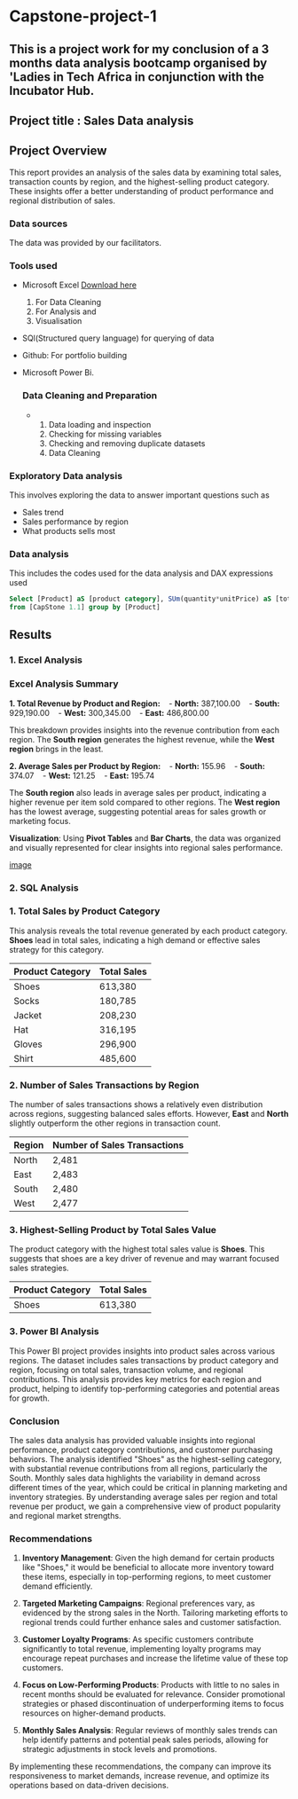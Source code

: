 # Capstone-project-1
## This is a project work for my conclusion of a 3 months data analysis bootcamp organised by 'Ladies in Tech Africa in conjunction with the Incubator Hub.
## Project title : Sales Data analysis 
## Project Overview
This report provides an analysis of the sales data by examining total sales, transaction counts by region, and the highest-selling product category. These insights offer a better understanding of product performance and regional distribution of sales.
 

### Data sources 
The data was provided by our facilitators.
### Tools used
- Microsoft Excel [Download here](https://www.Microsoft.com)
  1)  For Data Cleaning
  2)  For Analysis and
  3)  Visualisation 
- SQl(Structured query language) for querying of data 
- Github: For portfolio building 
- Microsoft Power Bi.

  ### Data Cleaning and Preparation
   - 1) Data loading and inspection
     2) Checking for missing variables
     3) Checking and removing duplicate datasets
     4) Data  Cleaning
### Exploratory Data analysis 
This involves exploring the data to answer important questions such as
- Sales trend
- Sales performance by region
- What products sells most

### Data analysis 
This includes the codes used for the data analysis and DAX expressions used
 ~~~ SQL
Select [Product] aS [product category], SUm(quantity*unitPrice) aS [total SaleS]
from [CapStone 1.1] group by [Product]
~~~
 



## Results

### 1. **Excel Analysis**


### Excel Analysis Summary 

**1. Total Revenue by Product and Region:**
   - **North:** 387,100.00
   - **South:** 929,190.00
   - **West:** 300,345.00
   - **East:** 486,800.00 

This breakdown provides insights into the revenue contribution from each region. The **South region** generates the highest revenue, while the **West region** brings in the least. 

**2. Average Sales per Product by Region:**
   - **North:** 155.96
   - **South:** 374.07
   - **West:** 121.25
   - **East:** 195.74 

The **South region** also leads in average sales per product, indicating a higher revenue per item sold compared to other regions. The **West region** has the lowest average, suggesting potential areas for sales growth or marketing focus. 

**Visualization**: Using **Pivot Tables** and **Bar Charts**, the data was organized and visually represented for clear insights into regional sales performance.

[image](https://github.com/user-attachments/assets/a8414edb-f9d1-46c6-ba57-602ede3ad60a)

### 2. **SQL Analysis**


### 1. Total Sales by Product Category
This analysis reveals the total revenue generated by each product category. **Shoes** lead in total sales, indicating a high demand or effective sales strategy for this category. 

| Product Category | Total Sales |
|------------------|-------------|
| Shoes            | 613,380     |
| Socks            | 180,785     |
| Jacket           | 208,230     |
| Hat              | 316,195     |
| Gloves           | 296,900     |
| Shirt            | 485,600     | 

### 2. Number of Sales Transactions by Region
The number of sales transactions shows a relatively even distribution across regions, suggesting balanced sales efforts. However, **East** and **North** slightly outperform the other regions in transaction count. 

| Region | Number of Sales Transactions |
|--------|------------------------------|
| North  | 2,481                        |
| East   | 2,483                        |
| South  | 2,480                        |
| West   | 2,477                        | 

### 3. Highest-Selling Product by Total Sales Value
The product category with the highest total sales value is **Shoes**. This suggests that shoes are a key driver of revenue and may warrant focused sales strategies. 

| Product Category | Total Sales |
|------------------|-------------|
| Shoes            | 613,380     |


### 3. **Power BI Analysis**
This Power BI project provides insights into product sales across various regions. The dataset includes sales transactions by product category and region, focusing on total sales, transaction volume, and regional contributions. This analysis provides key metrics for each region and product, helping to identify top-performing categories and potential areas for growth.



### Conclusion 

The sales data analysis has provided valuable insights into regional performance, product category contributions, and customer purchasing behaviors. The analysis identified "Shoes" as the highest-selling category, with substantial revenue contributions from all regions, particularly the South. Monthly sales data highlights the variability in demand across different times of the year, which could be critical in planning marketing and inventory strategies. By understanding average sales per region and total revenue per product, we gain a comprehensive view of product popularity and regional market strengths. 

### Recommendations 

1. **Inventory Management**: Given the high demand for certain products like "Shoes," it would be beneficial to allocate more inventory toward these items, especially in top-performing regions, to meet customer demand efficiently. 

2. **Targeted Marketing Campaigns**: Regional preferences vary, as evidenced by the strong sales in the North. Tailoring marketing efforts to regional trends could further enhance sales and customer satisfaction. 

3. **Customer Loyalty Programs**: As specific customers contribute significantly to total revenue, implementing loyalty programs may encourage repeat purchases and increase the lifetime value of these top customers. 

4. **Focus on Low-Performing Products**: Products with little to no sales in recent months should be evaluated for relevance. Consider promotional strategies or phased discontinuation of underperforming items to focus resources on higher-demand products. 

5. **Monthly Sales Analysis**: Regular reviews of monthly sales trends can help identify patterns and potential peak sales periods, allowing for strategic adjustments in stock levels and promotions. 

By implementing these recommendations, the company can improve its responsiveness to market demands, increase revenue, and optimize its operations based on data-driven decisions. 
